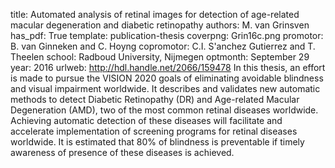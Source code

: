 title: Automated analysis of retinal images for detection of age-related macular degeneration and diabetic retinopathy
authors: M. van Grinsven
has_pdf: True
template: publication-thesis
coverpng: Grin16c.png
promotor: B. van Ginneken and C. Hoyng
copromotor: C.I. S\'anchez Gutierrez and T. Theelen
school: Radboud University, Nijmegen
optmonth: September 29
year: 2016
urlweb: http://hdl.handle.net/2066/159478
In this thesis, an effort is made to pursue the VISION 2020 goals of eliminating avoidable blindness and visual impairment worldwide. It describes and validates new automatic methods to detect Diabetic Retinopathy (DR) and Age-related Macular Degeneration (AMD), two of the most common retinal diseases worldwide. Achieving automatic detection of these diseases will facilitate and accelerate implementation of screening programs for retinal diseases worldwide. It is estimated that 80% of blindness is preventable if timely awareness of presence of these diseases is achieved.

